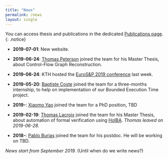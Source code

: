 ```yaml
---
title: "News"
permalink: /news
layout: single
---
```


You can access thesis and publications in the dedicated [Publications page](/publications).
{: .notice}

- **2019-07-01**: New website.

- **2019-06-24**: [Thomas Peterson](/members) joined the team for his Master Thesis, about Control-Flow Graph Reconstruction.

- **2019-06-24**: KTH hosted the [EuroS&P 2019 conference](https://www.ieee-security.org/TC/EuroSP2019/) last week.

- **2019-05-20**: [Baptiste Coste](/members) joined the team for a three-months internship, to help on implementation of our Bounded Execution Time project.

- **2019-**: [Xiaomo Yao](/members) joined the team for a PhD position, TBD

- **2019-02-19**: [Thomas Lacroix](/members) joined the team for his Master Thesis, about automation of formal verification using [HolBA](/projects/holba). *Thomas leaved on 2019-06-28.*

- **2018-**: [Pablo Burias](/members) joined the team for his postdoc. He will be working on TBD.

*News start from September 2019.* (Until when do we write news?)

